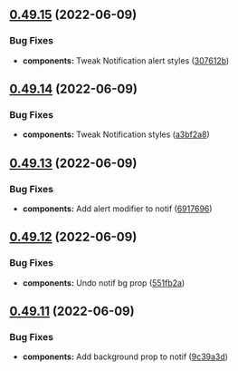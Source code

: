 ## [0.49.15](https://github.com/jacecotton/tcds/compare/v0.49.14...v0.49.15) (2022-06-09)


### Bug Fixes

* **components:** Tweak Notification alert styles ([307612b](https://github.com/jacecotton/tcds/commit/307612b9f3070836b38ed97445bbad1a8e208afe))



## [0.49.14](https://github.com/jacecotton/tcds/compare/v0.49.13...v0.49.14) (2022-06-09)


### Bug Fixes

* **components:** Tweak Notification styles ([a3bf2a8](https://github.com/jacecotton/tcds/commit/a3bf2a88667a7043931a792167620fe05010bdde))



## [0.49.13](https://github.com/jacecotton/tcds/compare/v0.49.12...v0.49.13) (2022-06-09)


### Bug Fixes

* **components:** Add alert modifier to notif ([6917696](https://github.com/jacecotton/tcds/commit/691769613c845d707380a0b9599aab1e0ea9e218))



## [0.49.12](https://github.com/jacecotton/tcds/compare/v0.49.11...v0.49.12) (2022-06-09)


### Bug Fixes

* **components:** Undo notif bg prop ([551fb2a](https://github.com/jacecotton/tcds/commit/551fb2a5e2a2185e197fa7b94f431e79ce0c0727))



## [0.49.11](https://github.com/jacecotton/tcds/compare/v0.49.10...v0.49.11) (2022-06-09)


### Bug Fixes

* **components:** Add background prop to notif ([9c39a3d](https://github.com/jacecotton/tcds/commit/9c39a3d26e5b02ec8d2d971d3037eae1aa03e6c4))



